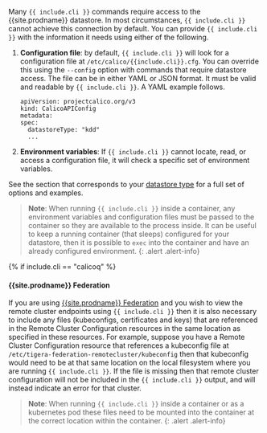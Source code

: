Many `{{ include.cli }}` commands require access to the {{site.prodname}} datastore. In most
circumstances, `{{ include.cli }}` cannot achieve this connection by default. You can provide
`{{ include.cli }}` with the information it needs using either of the following.

1. **Configuration file**: by default, `{{ include.cli }}` will look for a configuration file
at `/etc/calico/{{include.cli}}.cfg`. You can override this using the `--config` option with
commands that require datastore access. The file can be in either YAML or JSON format.
It must be valid and readable by `{{ include.cli }}`. A YAML example follows.

   ```
   apiVersion: projectcalico.org/v3
   kind: CalicoAPIConfig
   metadata:
   spec:
     datastoreType: "kdd"
     ...
   ```

1. **Environment variables**: If `{{ include.cli }}` cannot locate, read, or access a configuration
file, it will check a specific set of environment variables.

See the section that corresponds to your [datastore type]({{site.baseurl}}/getting-started/clis/) for a full set of options
and examples.

> **Note**: When running `{{ include.cli }}` inside a container, any environment variables and
> configuration files must be passed to the container so they are available to
> the process inside. It can be useful to keep a running container (that sleeps) configured
> for your datastore, then it is possible to `exec` into the container and have an
> already configured environment.
{: .alert .alert-info}

{% if include.cli == "calicoq" %}
#### {{site.prodname}} Federation

If you are using [{{site.prodname}} Federation]({{site.baseurl}}/networking/federation/index) and you wish to view the
remote cluster endpoints using `{{ include.cli }}` then it is also necessary to include any files (kubeconfigs,
certificates and keys) that are referenced in the Remote Cluster Configuration resources in the same location as
specified in these resources. For example, suppose you have a Remote Cluster Configuration resource that references a
kubeconfig file at `/etc/tigera-federation-remotecluster/kubeconfig` then that kubeconfig would need to be at
that same location on the local filesystem where you are running `{{ include.cli }}`. If the file is missing then that
remote cluster configuration will not be included in the `{{ include.cli }}` output, and will instead indicate
an error for that cluster.

> **Note**: When running `{{ include.cli }}` inside a container or as a kubernetes pod these files need to be mounted
> into the container at the correct location within the container.
{: .alert .alert-info}
